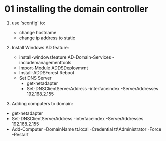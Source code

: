 # 01 installing the domain controller

1. use 'sconfig' to:
    - change hostname
    - change ip address to static

2. Install Windows AD feature:
    - install-windowsfeature AD-Domain-Services -includemanagementtools
    - Import-Module ADDSDeployment
    - Install-ADDSForest
Reboot
    - Set DNS Server
        - get-netadapter
        - Set-DNSClientServerAddress -interfaceindex <no> -ServerAddresses 192.168.2.155

3. Adding computers to domain:
- get-netadapter
- Set-DNSClientServerAddress -interfaceindex <no> -ServerAddresses 192.168.2.155
- Add-Computer -DomainName tt.local -Credential tt\Administrator -Force -Restart